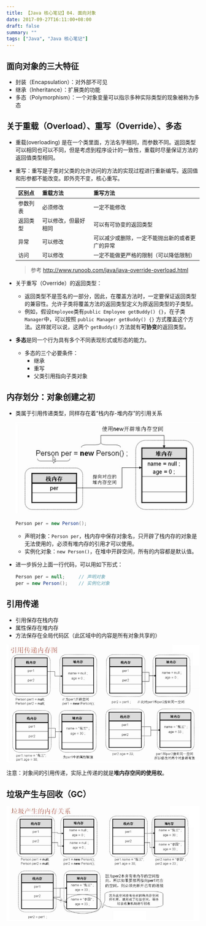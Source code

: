 ```yaml
---
title: 【Java 核心笔记】04. 面向对象
date: 2017-09-27T16:11:00+08:00
draft: false
summary: ""
tags: ["Java", "Java 核心笔记"]
---
```

## 面向对象的三大特征

* 封装（Encapsulation）：对外部不可见
* 继承（Inheritance）：扩展类的功能
* 多态（Polymorphism）：一个对象变量可以指示多种实际类型的现象被称为多态

## 关于重载（Overload）、重写（Override）、多态

* 重载(overloading) 是在一个类里面，方法名字相同，而参数不同。返回类型可以相同也可以不同，但是考虑到程序设计的一致性，重载时尽量保证方法的返回值类型相同。
* 重写：重写是子类对父类的允许访问的方法的实现过程进行重新编写。返回值和形参都不能改变。即外壳不变，核心重写。

  |区别点|重载方法|重写方法|
  |---------|------------|------------|
  |参数列表|必须修改|一定不能修改|
  |返回类型|可以修改，但最好相同|可以有可协变的返回类型|
  |异常|可以修改|可以减少或删除，一定不能抛出新的或者更广的异常|
  |访问|可以修改|一定不能做更严格的限制（可以降低限制）|
  > 参考 http://www.runoob.com/java/java-override-overload.html

* 关于重写（Override）的返回类型：
    * 返回类型不是签名的一部分，因此，在覆盖方法时，一定要保证返回类型的兼容性。允许子类将覆盖方法的返回类型定义为原返回类型的子类型。
    * 例如，假设`Employee`类有`public Employee getBuddy() {}`，在子类`Manager`中，可以按照 `public Manager getBuddy() {}` 方式覆盖这个方法。这样就可以说，这两个 `getBuddy()` 方法就有**可协变**的返回类型。

* **多态**是同一个行为具有多个不同表现形式或形态的能力。
    * 多态的三个必要条件：
        * 继承
        * 重写
        * 父类引用指向子类对象

## 内存划分：对象创建之初

* 类属于引用传递类型，同样存在着“栈内存-堆内存”的引用关系

  ![内存划分](resources/memory-allocation.jpg)

  ```java
  Person per = new Person();
  ```

    * 声明对象：`Person per`，栈内存中保存对象名，只开辟了栈内存的对象是无法使用的，必须有堆内存的引用才可以使用。
    * 实例化对象：`new Person()`，在堆中开辟空间，所有的内容都是默认值。

* 进一步拆分上面一行代码，可以用如下形式：

  ```java
  Person per = null;     // 声明对象
  per = new Person();    // 实例化对象
  ```

## 引用传递

* 引用保存在栈内存
* 属性保存在堆内存
* 方法保存在全局代码区（此区域中的内容是所有对象共享的）

![内存划分](resources/pointer.jpg)

注意：对象间的引用传递，实际上传递的就是**堆内存空间的使用权**。

## 垃圾产生与回收（GC）

![垃圾回收](resources/gc.jpg)
